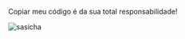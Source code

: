 Copiar meu código é da sua total responsabilidade!

![sasicha](https://github.com/user-attachments/assets/48266f1c-41eb-4289-b5fa-07d9f87c3353)
